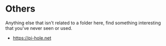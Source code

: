 # Others
Anything else that isn't related to a folder here, find something interesting that you've never seen or used.

- https://pi-hole.net 
